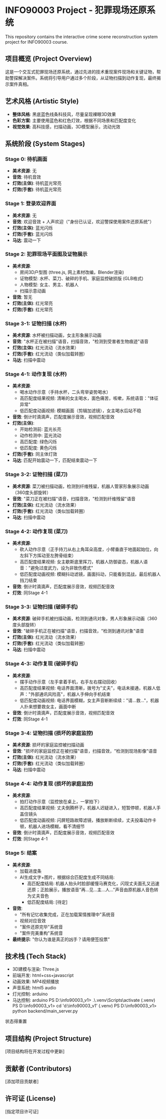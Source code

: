 # INFO90003 Project - 犯罪现场还原系统

This repository contains the interactive crime scene reconstruction system project for INFO90003 course.

## 项目概览 (Project Overview)

这是一个交互式犯罪现场还原系统，通过先进的技术重现案件现场和关键证物，帮助警探解决案件。系统将引导用户通过多个阶段，从证物扫描到动作复现，最终揭示案件真相。

## 艺术风格 (Artistic Style)

- **整体风格**: 黑底蓝色线条科技风，尽量呈现裸眼3D效果
- **色彩方案**: 主要使用蓝色和红色灯效，根据不同场景和匹配度变化
- **视觉效果**: 高科技感，扫描动画，3D模型展示，流动光效

## 系统阶段 (System Stages)

### Stage 0: 待机画面

- **美术资源**: 无
- **音效**: 待机音效
- **灯效(主体)**: 待机蓝光常亮
- **灯效(手套)**: 待机蓝光常亮

### Stage 1: 登录欢迎界面

- **美术资源**: 无
- **音效**: 欢迎音效 + 人声欢迎（"身份已认证，欢迎警探使用案件还原系统"）
- **灯效(主体)**: 蓝光闪烁
- **灯效(手套)**: 蓝光闪烁
- **马达**: 震动一下

### Stage 2: 犯罪现场平面图及证物展示

- **美术资源**: 
  - 房间3D户型图 (three.js, 网上素材改编，Blender渲染)
  - 证物模型: 水杯、菜刀、破碎的手机、家庭监控破损版 (GLB格式)
  - 人物模型: 女主、男主、机器人
  - 扫描示意动画
- **音效**: 暂无
- **灯效(主体)**: 红光常亮
- **灯效(手套)**: 红光常亮

### Stage 3-1: 证物扫描 (水杯)

- **美术资源**: 水杯被扫描动画，女主形象展示动画
- **音效**: "水杯正在被扫描"语音，扫描音效，"检测到受害者生物痕迹"语音
- **灯效(主体)**: 红光流动（流水效果）
- **灯效(手套)**: 红光流动（类似加载转圈）
- **马达**: 扫描中震动

### Stage 4-1: 动作复现 (水杯)

- **美术资源**: 
  - 喝水动作示意（手持水杯，二头弯举姿势喝水）
  - 高匹配度结果视频: 清晰的女主喝水，面色痛苦，咳嗽，系统语音："体征异常"
  - 低匹配度动画视频: 模糊画面（剪辑加滤镜），女主喝水后站不稳
- **音效**: 倒计时滴滴声，匹配度展示音效，视频匹配音效
- **灯效(主体)**: 
  - 开始检测前: 蓝光长亮
  - 动作检测中: 蓝光流动
  - 高匹配度: 绿色闪烁
  - 低匹配度: 黄色闪烁
- **灯效(手套)**: 同主体灯效
- **马达**: 匹配开始震动一下，匹配结束震动一下

### Stage 3-2: 证物扫描 (菜刀)

- **美术资源**: 菜刀被扫描动画，检测到纤维残留，机器人管家形象展示动画（360度头部旋转）
- **音效**: "菜刀正在被扫描"语音，扫描音效，"检测到纤维残留"语音
- **灯效(主体)**: 红光流动（流水效果）
- **灯效(手套)**: 红光流动（类似加载转圈）
- **马达**: 扫描中震动

### Stage 4-2: 动作复现 (菜刀)

- **美术资源**: 
  - 砍人动作示意（正手持刀从右上角耳朵高度，小臂垂直于地面起始位，向左斜下方挥动至左胯骨结束）
  - 高匹配度结果视频: 女主歇斯底里挥刀，机器人防御姿态，机器人语音："避免过度武力，设为非致伤模式"
  - 低匹配度动画视频: 模糊抖动滤镜，画面抖动，只能看到混战，最后机器人挡刀结束
- **音效**: 倒计时滴滴声，匹配度展示音效，视频匹配音效
- **灯效**: 同Stage 4-1

### Stage 3-3: 证物扫描 (破碎手机)

- **美术资源**: 破碎手机被扫描动画，检测到通讯对象，男人形象展示动画（360度头部旋转）
- **音效**: "破碎手机正在被扫描"语音，扫描音效，"检测到通讯对象"语音
- **灯效(主体)**: 红光流动（流水效果）
- **灯效(手套)**: 红光流动（类似加载转圈）
- **马达**: 扫描中震动

### Stage 4-3: 动作复现 (破碎手机)

- **美术资源**: 
  - 摆手动作示意（左手拿着手机，右手左右摆动回收）
  - 高匹配度结果视频: 电话界面清晰，拨号为"丈夫"，电话未接通，机器人低声："外部通讯风险高"，机器人手伸向手机结束
  - 低匹配度动画视频: 电话界面模糊，女主声音断断续续："请...救..."，机器人扑来想要救女主，画面中断
- **音效**: 倒计时滴滴声，匹配度展示音效，视频匹配音效
- **灯效**: 同Stage 4-1

### Stage 3-4: 证物扫描 (损坏的家庭监控)

- **美术资源**: 损坏的家庭监控被扫描动画
- **音效**: "损坏的家庭监控正在被扫描"语音，扫描音效，"检测到现场影像"语音
- **灯效(主体)**: 红光流动（流水效果）
- **灯效(手套)**: 红光流动（类似加载转圈）
- **马达**: 扫描中震动

### Stage 4-4: 动作复现 (损坏的家庭监控)

- **美术资源**: 
  - 拍打动作示意（监控放在桌上，一掌拍下）
  - 高匹配度结果视频: 丈夫倒腾杯子，机器人迟疑进入，短暂停顿，机器人手盖住镜头
  - 低匹配度动画视频: 闪屏短路故障滤镜，播放断断续续，丈夫投毒动作卡顿，机器人进场模糊，看不清细节
- **音效**: 倒计时滴滴声，匹配度展示音效，视频匹配音效
- **灯效**: 同Stage 4-1

### Stage 5: 结案

- **美术资源**: 
  - 加载进度条
  - AI生成文字+图片，根据综合匹配度生成不同结局:
    - 高匹配度结局: 机器人抬头时脸部缓慢马赛克化，闪现丈夫面孔又迅速还原；正脸展示，播放语音"再...见...主...人..."声音由原机器人音色转为丈夫音色
    - 低匹配度结局: [待定]
- **音效**: 
  - "所有记忆收集完成，正在加载案情推理中"系统音
  - 视频对应音效
  - "案件还原完毕"系统音
  - "案件完美重构"系统音
- **最终提示**: "你认为谁是真正的凶手？请用便签投票"

## 技术栈 (Tech Stack)

- 3D建模与渲染: Three.js
- 前端开发: html+css+javascript
- 动画效果: MP4视频播放
- 声音系统: html5 audio
- 灯光控制: arduino
- 马达控制: arduino
PS D:\info90003_v1> .\\.venv\Scripts\activate
(.venv) PS D:\info90003_v1> cd 'd:\info90003_v1'
(.venv) PS D:\info90003_v1> python backend/main_server.py

状态得重置
## 项目结构 (Project Structure)

[项目结构将在开发过程中更新]

## 贡献者 (Contributors)

[添加项目贡献者]

## 许可证 (License)

[指定项目许可证]
